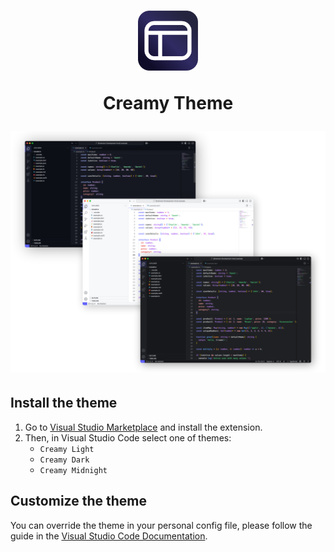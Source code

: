 <h1 align="center">

<img width="96" height="96" alt="Icon" src="./images/icon.png" />

Creamy Theme

<img alt="Splash" src="./images/splash.png" />

## Install the theme

1. Go to [Visual Studio Marketplace](https://marketplace.visualstudio.com/items?itemName=ProstoSoftware.CreamyTheme) and install the extension.
2. Then, in Visual Studio Code select one of themes:
   - `Creamy Light`
   - `Creamy Dark`
   - `Creamy Midnight`

## Customize the theme

You can override the theme in your personal config file, please follow the guide in the [Visual Studio Code Documentation](https://code.visualstudio.com/api/extension-guides/color-theme).